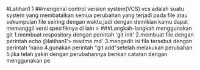 #Latihan1 1
##mengenal control version system(VCS)
vcs adalah suatu system yang membatalkan semua perubahan yang terjadi pada file atau sekumpulan file seiring dengan waktu,jadi dengan demikian kamu dapat memanggil versi spesifiknya di lain >
###Langkah-langkah menggunakan git
1.membuat respository dengan perintah 'git init'
2.membuat file dengan perintah echo @latihan1'> readme.md'
3.mengedit isi file tersebut dengan perintah 'nano<nama file>
4.gunakan perintah "git add"setelah melakukan perubahan
5.jika telah yakin dengan perubahannya berikan catatan dengan menggunakan pe 
